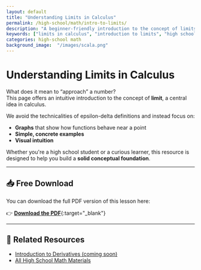 ```yaml
---
layout: default
title: "Understanding Limits in Calculus"
permalink: /high-school/math/intro-to-limits/
description: "A beginner-friendly introduction to the concept of limits in calculus, using visual examples and clear explanations. Ideal for high school students."
keywords: ["limits in calculus", "introduction to limits", "high school math pdf", "conceptual calculus", "understanding limits"]
categories: high-school math
background_image:  "/images/scala.png"
---
```


<!-- Google tag (gtag.js) -->
<script async src="https://www.googletagmanager.com/gtag/js?id=G-3P4GLVFYWW"></script>
<script>
  window.dataLayer = window.dataLayer || [];
  function gtag(){dataLayer.push(arguments);}
  gtag('js', new Date());

  gtag('config', 'G-3P4GLVFYWW');
</script>

# Understanding Limits in Calculus

What does it mean to “approach” a number?  
This page offers an intuitive introduction to the concept of **limit**, a central idea in calculus.

We avoid the technicalities of epsilon-delta definitions and instead focus on:
- **Graphs** that show how functions behave near a point
- **Simple, concrete examples**
- **Visual intuition**

Whether you're a high school student or a curious learner, this resource is designed to help you build a **solid conceptual foundation**.

---

## 📥 Free Download

You can download the full PDF version of this lesson here:

👉 [**Download the PDF**](/materials/high-school/math/intro-limits.pdf){:target="_blank"}

---

## 🔗 Related Resources

- [Introduction to Derivatives (coming soon)](/high-school/math/intro-to-derivatives/)
- [All High School Math Materials](/materials/high-school/math/)
